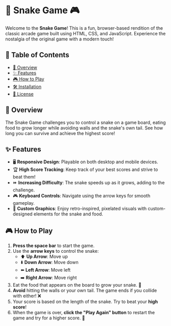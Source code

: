 # 🐍 Snake Game 🎮

Welcome to the **Snake Game**! This is a fun, browser-based rendition of the classic arcade game built using HTML, CSS, and JavaScript. Experience the nostalgia of the original game with a modern touch!

## 📖 Table of Contents

- [🎉 Overview](#-overview)
- [✨ Features](#-features)
- [🎮 How to Play](#-how-to-play)
- [🛠️ Installation](#-installation)
- [📄 License](#-license)

## 🎉 Overview

The Snake Game challenges you to control a snake on a game board, eating food to grow longer while avoiding walls and the snake's own tail. See how long you can survive and achieve the highest score!

## ✨ Features

- 🖥️ **Responsive Design**: Playable on both desktop and mobile devices.
- 🏆 **High Score Tracking**: Keep track of your best scores and strive to beat them!
- ⏩ **Increasing Difficulty**: The snake speeds up as it grows, adding to the challenge.
- 🎮 **Keyboard Controls**: Navigate using the arrow keys for smooth gameplay.
- 🎨 **Custom Graphics**: Enjoy retro-inspired, pixelated visuals with custom-designed elements for the snake and food.

## 🎮 How to Play

1. **Press the space bar** to start the game.
2. Use the **arrow keys** to control the snake:
   - ⬆️ **Up Arrow**: Move up
   - ⬇️ **Down Arrow**: Move down
   - ⬅️ **Left Arrow**: Move left
   - ➡️ **Right Arrow**: Move right
3. Eat the food that appears on the board to grow your snake. 🍎
4. **Avoid** hitting the walls or your own tail. The game ends if you collide with either! ❌
5. Your score is based on the length of the snake. Try to beat your **high score**!
6. When the game is over, **click the "Play Again" button** to restart the game and try for a higher score. 🔄
